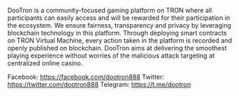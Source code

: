 DooTron is a community-focused gaming platform on TRON where all participants can easily access and will be rewarded for their participation in the ecosystem. We ensure fairness, transparency and privacy by leveraging blockchain technology in this platform. Through deploying smart contracts on TRON Virtual Machine, every action taken in the platform is recorded and openly published on blockchain. DooTron aims at delivering the smoothest playing experience without worries of the malicious attack targeting at centralized online casino.


Facebook: https://facebook.com/dootron888
Twitter: https://twitter.com/dootron888
Telegram: https://t.me/dootron
